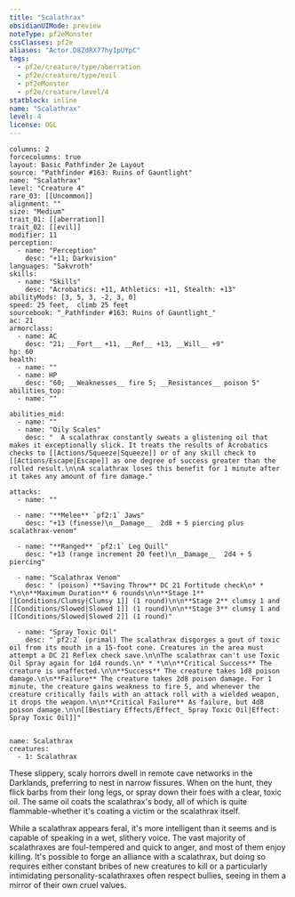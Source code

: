 ```yaml
---
title: "Scalathrax"
obsidianUIMode: preview
noteType: pf2eMonster
cssClasses: pf2e
aliases: "Actor.D8ZdRX77hyIpUYpC" 
tags:
  - pf2e/creature/type/aberration
  - pf2e/creature/type/evil
  - pf2eMonster
  - pf2e/creature/level/4
statblock: inline
name: "Scalathrax"
level: 4
license: OGL
---
```


```statblock
columns: 2
forcecolumns: true
layout: Basic Pathfinder 2e Layout
source: "Pathfinder #163: Ruins of Gauntlight"
name: "Scalathrax"
level: "Creature 4"
rare_03: [[Uncommon]]
alignment: ""
size: "Medium"
trait_01: [[aberration]]
trait_02: [[evil]]
modifier: 11
perception:
  - name: "Perception"
    desc: "+11; Darkvision"
languages: "Sakvroth"
skills:
  - name: "Skills"
    desc: "Acrobatics: +11, Athletics: +11, Stealth: +13"
abilityMods: [3, 5, 3, -2, 3, 0]
speed: 25 feet,  climb 25 feet
sourcebook: "_Pathfinder #163: Ruins of Gauntlight_"
ac: 21
armorclass:
  - name: AC
    desc: "21; __Fort__ +11, __Ref__ +13, __Will__ +9"
hp: 60
health:
  - name: ""
  - name: HP
    desc: "60; __Weaknesses__ fire 5; __Resistances__ poison 5"
abilities_top:
  - name: ""

abilities_mid:
  - name: ""
  - name: "Oily Scales"
    desc: "  A scalathrax constantly sweats a glistening oil that makes it exceptionally slick. It treats the results of Acrobatics checks to [[Actions/Squeeze|Squeeze]] or of any skill check to [[Actions/Escape|Escape]] as one degree of success greater than the rolled result.\n\nA scalathrax loses this benefit for 1 minute after it takes any amount of fire damage."

attacks:
  - name: ""

  - name: "**Melee** `pf2:1` Jaws"
    desc: "+13 (finesse)\n__Damage__  2d8 + 5 piercing plus scalathrax-venom"

  - name: "**Ranged** `pf2:1` Leg Quill"
    desc: "+13 (range increment 20 feet)\n__Damage__  2d4 + 5 piercing"

  - name: "Scalathrax Venom"
    desc: " (poison) **Saving Throw** DC 21 Fortitude check\n* * *\n\n**Maximum Duration** 6 rounds\n\n**Stage 1** [[Conditions/Clumsy|Clumsy 1]] (1 round)\n\n**Stage 2** clumsy 1 and [[Conditions/Slowed|Slowed 1]] (1 round)\n\n**Stage 3** clumsy 1 and [[Conditions/Slowed|Slowed 2]] (1 round)"

  - name: "Spray Toxic Oil"
    desc: "`pf2:2` (primal) The scalathrax disgorges a gout of toxic oil from its mouth in a 15-foot cone. Creatures in the area must attempt a DC 21 Reflex check save.\n\nThe scalathrax can't use Toxic Oil Spray again for 1d4 rounds.\n* * *\n\n**Critical Success** The creature is unaffected.\n\n**Success** The creature takes 1d8 poison damage.\n\n**Failure** The creature takes 2d8 poison damage. For 1 minute, the creature gains weakness to fire 5, and whenever the creature critically fails with an attack roll with a wielded weapon, it drops the weapon.\n\n**Critical Failure** As failure, but 4d8 poison damage.\n\n[[Bestiary Effects/Effect_ Spray Toxic Oil|Effect: Spray Toxic Oil]]"
 
```

```encounter-table
name: Scalathrax
creatures:
  - 1: Scalathrax
```



These slippery, scaly horrors dwell in remote cave networks in the Darklands, preferring to nest in narrow fissures. When on the hunt, they flick barbs from their long legs, or spray down their foes with a clear, toxic oil. The same oil coats the scalathrax's body, all of which is quite flammable-whether it's coating a victim or the scalathrax itself.

While a scalathrax appears feral, it's more intelligent than it seems and is capable of speaking in a wet, slithery voice. The vast majority of scalathraxes are foul-tempered and quick to anger, and most of them enjoy killing. It's possible to forge an alliance with a scalathrax, but doing so requires either constant bribes of new creatures to kill or a particularly intimidating personality-scalathraxes often respect bullies, seeing in them a mirror of their own cruel values.
